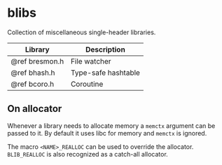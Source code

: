 # blibs

Collection of miscellaneous single-header libraries.

|Library|Description|
|-------|-----------|
|@ref bresmon.h|File watcher|
|@ref bhash.h|Type-safe hashtable|
|@ref bcoro.h|Coroutine|

## On allocator

Whenever a library needs to allocate memory a `memctx` argument can be passed to it.
By default it uses libc for memory and `memctx` is ignored.

The macro `<NAME>_REALLOC` can be used to override the allocator.
`BLIB_REALLOC` is also recognized as a catch-all allocator.

